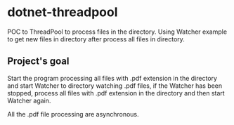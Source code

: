 # dotnet-threadpool
POC to ThreadPool to process files in the directory. Using Watcher example to get new files in directory after process all files in directory.

## Project's goal

Start the program processing all files with .pdf extension in the directory and start Watcher to directory watching .pdf files, if the Watcher has been stopped, process all files with .pdf extension in the directory and then start Watcher again.

All the .pdf file processing are asynchronous.
